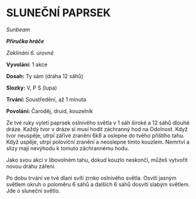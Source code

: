 # SLUNEČNÍ PAPRSEK

*Sunbeam*

***Příručka hráče***

*Zaklínání 6. úrovně*

**Vyvolání:** 1 akce

**Dosah:** Ty sám (dráha 12 sáhů) 

**Slozky:** V, P S (lupa)

**Trvání:** Soustředění, až 1 minuta

**Povolání:** Čaroděj, druid, kouzelník

Ze tvé ruky vyletí paprsek oslnivého světla v 1 sáh široké a 12 sáhů dlouhé dráze. Každý tvor v dráze si musí hodit záchranný hod na Odolnost. Když tvor neuspěje, utrpí zářivé zranění 6k8 a oslepne do tvého příštího tahu. Když uspěje, utrpí poloviční zranění a neoslepne tímto kouzlem. Nemrtví a slizy mají nevýhodu k tomuto záchrannému hodu. 

Jako svou akci v libovolném tahu, dokud kouzlo neskončí, můžeš vytvořit novou dráhu záření. 

Po dobu trvání ve tvé dlani svítí zrnko oslnivého světla. Osvítí jasným světlem okruh o poloměru 6 sáhů a dalších 6 sáhů dosvítí slabým světlem. Jde o sluneční světlo.
